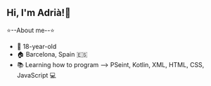 ## Hi, I'm Adrià!👋

:star:--About me--:star:
- 🌱 18-year-old
- :house: Barcelona, Spain 🇪🇸
- :books: Learning how to program --> PSeint, Kotlin, XML, HTML, CSS, JavaScript :computer:
  
<!--
**AdriSbert06/AdriSbert06** is a ✨ _special_ ✨ repository because its `README.md` (this file) appears on your GitHub profile.

Here are some ideas to get you started:

- 🔭 I’m currently working on ...

- 👯 I’m looking to collaborate on ...

- 💬 Ask me about ...
- 📫 How to reach me: ...
- 😄 Pronouns: ...
- ⚡ Fun fact: ...
-->
